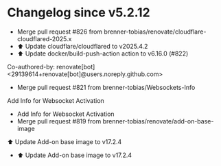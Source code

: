 # Changelog since v5.2.12
- Merge pull request #826 from brenner-tobias/renovate/cloudflare-cloudflared-2025.x 
- ⬆️ Update cloudflare/cloudflared to v2025.4.2 
- ⬆️ Update docker/build-push-action action to v6.16.0 (#822)

Co-authored-by: renovate[bot] <29139614+renovate[bot]@users.noreply.github.com> 
- Merge pull request #821 from brenner-tobias/Websockets-Info

Add Info for Websocket Activation 
- Add Info for Websocket Activation 
- Merge pull request #819 from brenner-tobias/renovate/add-on-base-image

⬆️ Update Add-on base image to v17.2.4 
- ⬆️ Update Add-on base image to v17.2.4 
